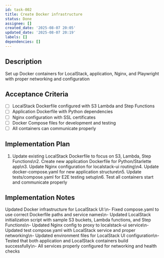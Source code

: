 ```yaml
---
id: task-002
title: Create Docker infrastructure
status: Done
assignee: []
created_date: '2025-08-07 20:05'
updated_date: '2025-08-07 20:19'
labels: []
dependencies: []
---
```


## Description

Set up Docker containers for LocalStack, application, Nginx, and Playwright with proper networking and configuration

## Acceptance Criteria

- [ ] LocalStack Dockerfile configured with S3 Lambda and Step Functions
- [ ] Application Dockerfile with Python dependencies
- [ ] Nginx configuration with SSL certificates
- [ ] Docker Compose files for development and testing
- [ ] All containers can communicate properly

## Implementation Plan

1. Update existing LocalStack Dockerfile to focus on S3, Lambda, Step Functions\n2. Create new application Dockerfile for Python/Starlette app\n3. Update Nginx configuration for localstack-ui routing\n4. Update docker-compose.yaml for new application structure\n5. Update tests/compose.yaml for E2E testing setup\n6. Test all containers start and communicate properly

## Implementation Notes

Updated Docker infrastructure for LocalStack UI:\n- Fixed compose.yaml to use correct Dockerfile paths and service names\n- Updated LocalStack initialization script with sample S3 buckets, Lambda functions, and Step Functions\n- Updated Nginx config to proxy to localstack-ui service\n- Updated test compose.yaml with LocalStack service and proper networking\n- Updated environment files for LocalStack UI configuration\n- Tested that both application and LocalStack containers build successfully\n- All services properly configured for networking and health checks

